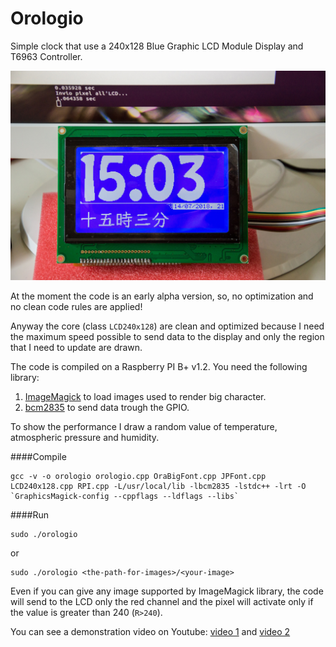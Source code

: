 # Orologio
Simple clock that use a 240x128 Blue Graphic LCD Module Display and T6963 Controller. 

![clock example](./resources/DSC_3491.jpg "Clock example")

At the moment the code is an early alpha version, so, no optimization and no clean code rules are applied!

Anyway the core (class `LCD240x128`) are clean and optimized because I need the maximum speed possible to send 
data to the display and only the region that I need to update are drawn.

The code is compiled on a Raspberry PI B+ v1.2. You need the following library:
 1. [ImageMagick](https://www.imagemagick.org/script/download.php) to load images used to render big character.
 2. [bcm2835](http://www.airspayce.com/mikem/bcm2835/index.html) to send data trough the GPIO.

To show the performance I draw a random value of temperature, atmospheric pressure and humidity.

####Compile
```
gcc -v -o orologio orologio.cpp OraBigFont.cpp JPFont.cpp LCD240x128.cpp RPI.cpp -L/usr/local/lib -lbcm2835 -lstdc++ -lrt -O `GraphicsMagick-config --cppflags --ldflags --libs`
```
####Run
```
sudo ./orologio
```
or
```
sudo ./orologio <the-path-for-images>/<your-image>
```

Even if you can give any image supported by ImageMagick library, the code will send to the LCD only the red channel and 
the pixel will activate only if the value is greater than 240 (`R>240`).

You can see a demonstration video on Youtube: [video 1](https://youtu.be/Gx2k5jf5Tk0) and [video 2](https://youtu.be/qtPE0LozAk4) 